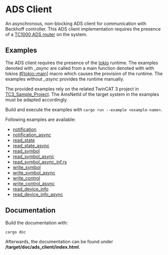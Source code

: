 # ADS Client

An asynchronous, non-blocking ADS client for communication with Beckhoff controller.
This ADS client implementation requires the presence of a [TC1000 ADS router](https://www.beckhoff.com/en-en/products/automation/twincat/tc1xxx-twincat-3-base/tc1000.html) on the system.

## Examples

The ADS client requires the presence of the [tokio](https://tokio.rs/) runtime.
The examples denoted with *_async* are called from a main function denoted with with tokios [#[tokio::main]](https://docs.rs/tokio/latest/tokio/attr.main.html ) macro which causes the provision of the runtime. The examples without *_async* provides the runtime manually.

The provided examples rely on the related TwinCAT 3 project in [TC3_Sample_Project](https://github.com/hANSIc99/ads_client/tree/main/TC3_Sample_Project). The AmsNetId of the target system in the examples must be adapted accordingly.

Build and execute the examples with ```cargo run --example <example-name>```.

Following examples are available:
- [notification](/examples/notification.rs)
- [notification_async](/examples/notification_async.rs)
- [read_state](/examples/read_state.rs)
- [read_state_async](/examples/read_state_async.rs)
- [read_symbol](/examples/read_symbol.rs)
- [read_symbol_async](/examples/read_symbol_async.rs)
- [read_symbol_async_inf.rs](/examples/read_symbol_async_inf.rs)
- [write_symbol](/examples/write_symbol.rs)
- [write_symbol_async](/examples/write_control_async.rs)
- [write_control](/examples/write_symbol.rs)
- [write_control_async](/examples/write_control_async.rs)
- [read_device_info](/examples/read_device_info.rs)
- [read_device_info_async](/examples/read_device_info_async.rs)

## Documentation

Build the documentation with:

```bash
cargo doc
```
Afterwards, the documentation can be found under **/target/doc/ads_client/index.html**.
